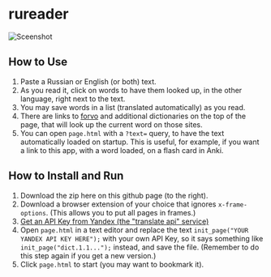 rureader
========

![Sceenshot](http://i.imgur.com/3BZKPhO.png)

How to Use
----------
1. Paste a Russian or English (or both) text.
2. As you read it, click on words to have them looked up, in the other
   language, right next to the text.
3. You may save words in a list (translated automatically) as you read.
4. There are links to [forvo](http://www.forvo.com/) and additional dictionaries
   on the top of the page, that will look up the current word on those sites.
5. You can open `page.html` with a `?text=` query, to have the text
   automatically loaded on startup. This is useful, for example, if you want a
   link to this app, with a word loaded, on a flash card in Anki.

How to Install and Run
----------------------
1. Download the zip here on this github page (to the right).
2. Download a browser extension of your choice that ignores `x-frame-options`.
   (This allows you to put all pages in frames.)
3. [Get an API Key from Yandex (the "translate api"
   service)](http://api.yandex.com/translate/)
4. Open `page.html` in a text editor and replace the text `init_page("YOUR
   YANDEX API KEY HERE");` with your own API Key, so it says something like
   `init_page("dict.1.1...");` instead, and save the file. (Remember to do
   this step again if you get a new version.)
5. Click `page.html` to start (you may want to bookmark it).
